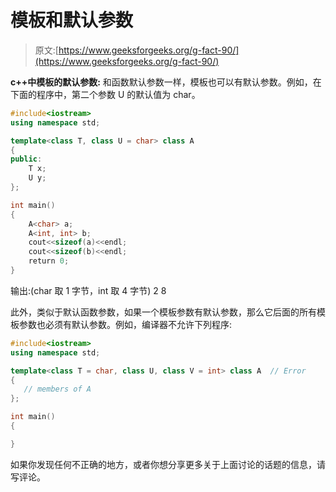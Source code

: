 # 模板和默认参数

> 原文:[https://www.geeksforgeeks.org/g-fact-90/](https://www.geeksforgeeks.org/g-fact-90/)

**c++中模板的默认参数:**
和函数默认参数一样，模板也可以有默认参数。例如，在下面的程序中，第二个参数 U 的默认值为 char。

```cpp
#include<iostream>
using namespace std;

template<class T, class U = char> class A
{
public:
    T x;
    U y;
};

int main()
{
    A<char> a;
    A<int, int> b;
    cout<<sizeof(a)<<endl;
    cout<<sizeof(b)<<endl;
    return 0;
}
```

输出:(char 取 1 字节，int 取 4 字节)
2
8

此外，类似于默认函数参数，如果一个模板参数有默认参数，那么它后面的所有模板参数也必须有默认参数。例如，编译器不允许下列程序:

```cpp
#include<iostream>
using namespace std;

template<class T = char, class U, class V = int> class A  // Error
{ 
   // members of A
};

int main()
{

} 
```

如果你发现任何不正确的地方，或者你想分享更多关于上面讨论的话题的信息，请写评论。